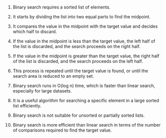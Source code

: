 

1. Binary search requires a sorted list of elements.

2. It starts by dividing the list into two equal parts to find the midpoint.

3. It compares the value in the midpoint with the target value and decides which half to discard.

4. If the value in the midpoint is less than the target value, the left half of the list is discarded, and the search proceeds on the right half.

5. If the value in the midpoint is greater than the target value, the right half of the list is discarded, and the search proceeds on the left half.

6. This process is repeated until the target value is found, or until the search area is reduced to an empty set.

7. Binary search runs in O(log n) time, which is faster than linear search, especially for large datasets.

8. It is a useful algorithm for searching a specific element in a large sorted list efficiently.

9. Binary search is not suitable for unsorted or partially sorted lists.

10. Binary search is more efficient than linear search in terms of the number of comparisons required to find the target value.